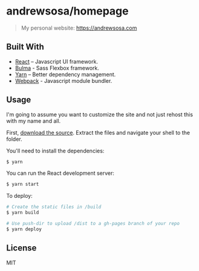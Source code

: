 # andrewsosa/homepage
> My personal website: https://andrewsosa.com

## Built With
  - [React](https://reactjs.org/) – Javascript UI framework.
  - [Bulma](https://bulma.io) - Sass Flexbox framework.
  - [Yarn](https://yarnpkg.com) – Better dependency management.
  - [Webpack](https://webpack.js.org/) - Javascript module bundler.

## Usage
I'm going to assume you want to customize the site and not just rehost this with my name and all.

First, [download the source](https://github.com/andrewsosa/homepage/archive/master.zip). Extract the files and navigate your shell to the folder.

You'll need to install the dependencies:
```sh
$ yarn
```

You can run the React development server:
```sh
$ yarn start
```

To deploy:
```sh
# Create the static files in /build
$ yarn build

# Use push-dir to upload /dist to a gh-pages branch of your repo
$ yarn deploy
```


<!-- ## Contributing
Contributions are welcome! Please read both the [Getting Started](#) section and the [Contributing Guidelines](#) before submitting/requesting changes. -->


## License
MIT
